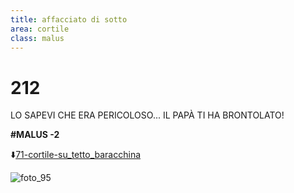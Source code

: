 ```yaml
---
title: affacciato di sotto
area: cortile
class: malus
---
```

# 212
LO SAPEVI CHE ERA PERICOLOSO...
IL PAPÀ TI HA BRONTOLATO!

**#MALUS -2**

⬇️[71-cortile-su_tetto_baracchina](71-cortile-su_tetto_baracchina.md) 

![foto_95](_assets/preview_color/foto_95.jpg)